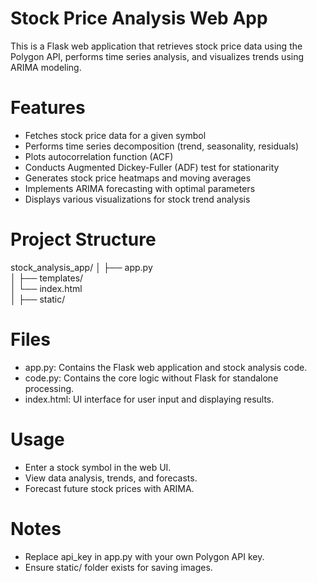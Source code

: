 # Stock Price Analysis Web App

This is a Flask web application that retrieves stock price data using the Polygon API, performs time series analysis, and visualizes trends using ARIMA modeling.

# Features
- Fetches stock price data for a given symbol
- Performs time series decomposition (trend, seasonality, residuals)
- Plots autocorrelation function (ACF)
- Conducts Augmented Dickey-Fuller (ADF) test for stationarity
- Generates stock price heatmaps and moving averages
- Implements ARIMA forecasting with optimal parameters
- Displays various visualizations for stock trend analysis

# Project Structure
stock_analysis_app/
│
├── app.py                     
│
├── templates/                
│   └── index.html            
│
├── static/                  

# Files
- app.py: Contains the Flask web application and stock analysis code.
- code.py: Contains the core logic without Flask for standalone processing.
- index.html: UI interface for user input and displaying results.

# Usage
- Enter a stock symbol in the web UI.
- View data analysis, trends, and forecasts.
- Forecast future stock prices with ARIMA.

# Notes
- Replace api_key in app.py with your own Polygon API key.
- Ensure static/ folder exists for saving images.




